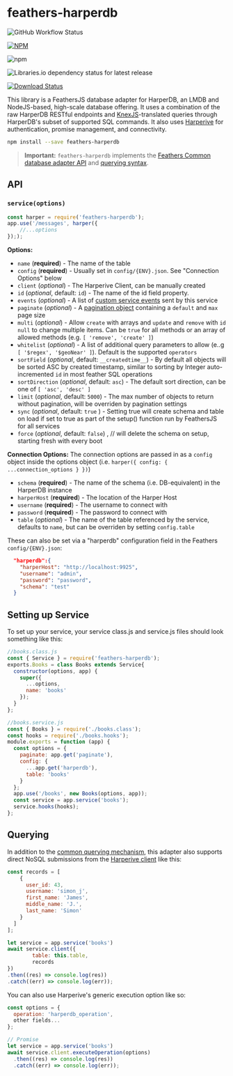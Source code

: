 # feathers-harperdb
                    
![GitHub Workflow Status](https://img.shields.io/github/workflow/status/jamesvillarrubia/feathers-harperdb/Node%20Lint%20&%20Test?label=build%20%26%20lint)

[![NPM](https://img.shields.io/npm/l/feathers-harperdb)](https://github.com/jamesvillarrubia/feathers-harperdb/blob/main/LICENSE)

![npm](https://img.shields.io/npm/v/feathers-harperdb)

![Libraries.io dependency status for latest release](https://img.shields.io/librariesio/release/npm/feathers-harperdb)

[![Download Status](https://img.shields.io/npm/dm/feathers-harperdb.svg)](https://www.npmjs.com/package/feathers-harperdb)

This library is a FeathersJS database adapter for HarperDB, an LMDB and NodeJS-based, high-scale database offering. It uses a combination of the raw HarperDB RESTful endpoints and [KnexJS](http://knexjs.org/)-translated queries through HarperDB's subset of supported SQL commands.  It also uses [Harperive](https://www.npmjs.com/package/harperive) for authentication, promise management, and connectivity.

```bash
npm install --save feathers-harperdb
```

> __Important:__ `feathers-harperdb` implements the [Feathers Common database adapter API](https://docs.feathersjs.com/api/databases/common.html) and [querying syntax](https://docs.feathersjs.com/api/databases/querying.html).
> 

## API

### `service(options)`


```js
const harper = require('feathers-harperdb');
app.use('/messages', harper({
    //...options
}););
```


__Options:__
- `name` (**required**) - The name of the table
- `config` (**required**) - Usually set in `config/{ENV}.json`. See "Connection Options" below
- `client` (*optional*) - The Harperive Client, can be manually created
- `id` (*optional*, default: `id`) - The name of the id field property.
- `events` (*optional*) - A list of [custom service events](https://docs.feathersjs.com/api/events.html#custom-events) sent by this service
- `paginate` (*optional*) - A [pagination object](https://docs.feathersjs.com/api/databases/common.html#pagination) containing a `default` and `max` page size
- `multi` (*optional*) - Allow `create` with arrays and `update` and `remove` with `id` `null` to change multiple items. Can be `true` for all methods or an array of allowed methods (e.g. `[ 'remove', 'create' ]`)
- `whitelist` (*optional*) - A list of additional query parameters to allow (e..g `[ '$regex', '$geoNear' ]`). Default is the supported `operators`
- `sortField` (*optional*, default: `__createdtime__`) - By default all objects will be sorted ASC by created timestamp, similar to sorting by Integer auto-incremented `id` in most feather SQL operations
- `sortDirection` (*optional*, default: `asc`) - The default sort direction, can be one of `[ 'asc', 'desc' ]`
- `limit` (*optional*, default: `5000`) - The max number of objects to return without pagination, will be overriden by pagination settings
- `sync` (*optional*, default: `true` ) - Setting true will create schema and table on load if set to true as part of the setup() function run by FeathersJS for all services
- `force` (*optional*, default: `false`) , // will delete the schema on setup, starting fresh with every boot


__Connection Options:__
The connection options are passed in as a `config` object inside the options object (i.e. `harper({ config: { ...connection_options } })`)
- `schema` (**required**) - The name of the schema (i.e. DB-equivalent) in the HarperDB instance
- `harperHost` (**required**) - The location of the Harper Host
- `username` (**required**) - The username to connect with
- `password` (**required**) - The password to connect with
- `table` (*optional*) - The name of the table referenced by the service, defaults to `name`, but can be overriden by setting `config.table`

These can also be set via a "harperdb" configuration field in the Feathers `config/{ENV}.json`:
```json
  "harperdb":{
    "harperHost": "http://localhost:9925",
    "username": "admin",
    "password": "password",
    "schema": "test"
  }
```

## Setting up Service
To set up your service, your service class.js and service.js files should look something like this:

```javascript
//books.class.js
const { Service } = require('feathers-harperdb');
exports.Books = class Books extends Service{
  constructor(options, app) {
    super({
      ...options,
      name: 'books'
    });
  }
};

//books.service.js
const { Books } = require('./books.class');
const hooks = require('./books.hooks');
module.exports = function (app) {
  const options = {
    paginate: app.get('paginate'),
    config: {
      ...app.get('harperdb'),
      table: 'books'
    }
  };
  app.use('/books', new Books(options, app));
  const service = app.service('books');
  service.hooks(hooks);
};
```


## Querying

In addition to the [common querying mechanism](https://docs.feathersjs.com/api/databases/querying.html), this adapter also supports direct NoSQL submissions from the [Harperive client](https://chandan-24.github.io/Harperive/#/) like this:


```javascript
const records = [
    {
      user_id: 43,
      username: 'simon_j',
      first_name: 'James',
      middle_name: 'J.',
      last_name: 'Simon'
    }
  ]
];

let service = app.service('books')
await service.client({
        table: this.table,
        records
})
.then((res) => console.log(res))
.catch((err) => console.log(err));
```

You can also use Harperive's generic execution option like so:
```javascript
const options = {
  operation: 'harperdb_operation',
  other fields...
};

// Promise
let service = app.service('books')
await service.client.executeOperation(options)
  .then((res) => console.log(res))
  .catch((err) => console.log(err));
```

